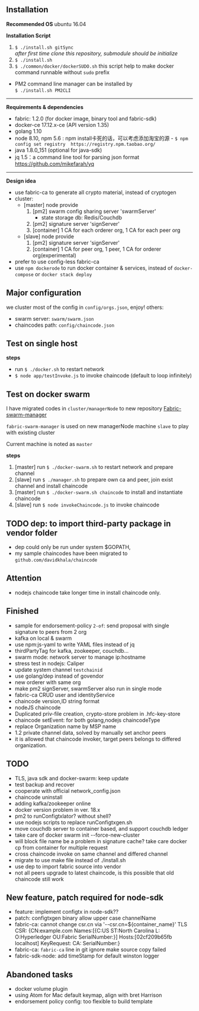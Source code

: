 
Installation
-----------------------

 **Recommended OS** ubuntu 16.04

**Installation Script**
1. `$ ./install.sh gitSync`   
_after first time clone this repository, submodule should be initialize_
2. `$ ./install.sh`
3. `$ ./common/docker/dockerSUDO.sh` 
this script help to make docker command runnable without `sudo` prefix

- PM2 command line manager can be installed by  
    `$ ./install.sh PM2CLI`

----
 
**Requirements & dependencies**
  * fabric: 1.2.0 (for docker image, binary tool and fabric-sdk)
  * docker-ce 17.12.x-ce (API version 1.35)
  * golang 1.10 
  * node 8.10, npm 5.6 : npm install卡死的话，可以考虑添加淘宝的源
        - ``$ npm config set registry  https://registry.npm.taobao.org/``
  * java 1.8.0_151 (optional for java-sdk)
  * jq 1.5：a command line tool for parsing json format https://github.com/mikefarah/yq

-----

**Design idea**
 * use fabric-ca to generate all crypto material, instead of cryptogen
 * cluster: 
    - [master] node provide 
        1. [pm2] swarm config sharing server 'swarmServer'
            - state storage db: Redis/Couchdb
        2. [pm2] signature server 'signServer'
        3. [container] 1 CA for each orderer org, 1 CA for each peer org 
    - [slave] node provide 
        1. [pm2] signature server 'signServer'
        2. [container] 1 CA for peer org, 1 peer, 1 CA for orderer org(experimental) 
 * prefer to use config-less fabric-ca
 * use `npm dockerode` to run docker container & services, instead of `docker-compose` or `docker stack deploy` 

Major configuration
-----------------------
 we cluster most of the config in ``config/orgs.json``, enjoy!
 others:
  - swarm server: ``swarm/swarm.json``
  - chaincodes path: ``config/chaincode.json``  

Test on single host
-----------------------
**steps**
 * run `$ ./docker.sh` to restart network
 * `$ node app/testInvoke.js` to invoke chaincode (default to loop infinitely)

Test on docker swarm
-----------------------
I have migrated codes in `cluster/managerNode` to new repository [Fabric-swarm-manager](https://github.com/davidkhala/fabric-swarm-manager)

`fabric-swarm-manager` is used on new managerNode machine `slave` to play with existing cluster

Current machine is noted as `master` 

**steps**
1. [master] run `$ ./docker-swarm.sh` to restart network and prepare channel
2. [slave] run `$ ./manager.sh` to prepare own ca and peer, join exist channel and install chaincode
3. [master] run `$ ./docker-swarm.sh chaincode` to install and instantiate chaincode
4. [slave] run `$ node invokeChaincode.js` to invoke chaincode

TODO dep: to import third-party package in vendor folder
--------
  - dep could only be run under system $GOPATH, 
  - my sample chaincodes have been migrated to ``github.com/davidkhala/chaincode``


## Attention
- nodejs chaincode take longer time in install chaincode only.


## Finished
- sample for endorsement-policy `2-of`: send proposal with single signature to peers from 2 org
- kafka on local & swarm
- use npm:js-yaml to write YAML files instead of jq
- thirdPartyTag for kafka, zookeeper, couchdb...
- swarm mode: network server to manage ip:hostname
- stress test in nodejs: Caliper
- update system channel ``testchainid``
- use golang/dep instead of govendor
- new orderer with same org
- make pm2 signServer, swarmServer also run in single mode
- fabric-ca CRUD user and identityService
- chaincode version,ID string format
- nodeJS chaincode
- Duplicated priv-file creation, crypto-store problem in .hfc-key-store
- chaincode setEvent: for both golang,nodejs chaincodeType
- replace Organization name by MSP name
- 1.2 private channel data, solved by manually set anchor peers
- it is allowed that chaincode invoker, target peers belongs to differed organization.
## TODO
- TLS, java sdk and docker-swarm: keep update
- test backup and recover
- cooperate with official network_config.json
- chaincode uninstall
- adding kafka/zookeeper online
- docker version problem in ver. 18.x 
- pm2 to runConfigtxlator? without shell?
- use nodejs scripts to replace runConfigtxgen.sh
- move couchdb server to container based, and support couchdb ledger
- take care of docker swarm init --force-new-cluster
- will block file name be a problem in signature cache? take care docker cp from container for multiple request
- cross chaincode invoke on same channel and differed channel
- migrate to use make file instead of ./install.sh
- use dep to import fabric source into vendor
- not all peers upgrade to latest chaincode, is this possible that old chaincode still work 
  
## New feature, patch required for node-sdk
 
- feature: implement configtx in node-sdk??
- patch: configtxgen binary allow upper case channelName
- fabric-ca: cannot change csr.cn via '--csr.cn=${container_name}' TLS CSR: {CN:example.com Names:[{C:US ST:North Carolina L: O:Hyperledger OU:Fabric SerialNumber:}] Hosts:[02cf209b65fb localhost] KeyRequest:<nil> CA:<nil> SerialNumber:}
- fabric-ca: `fabric-ca` line in git ignore make source copy failed
- fabric-sdk-node: add timeStamp for default winston logger 
## Abandoned tasks
- docker volume plugin
- using Atom for Mac default keymap, align with bret Harrison
- endorsement policy config: too flexible to build template